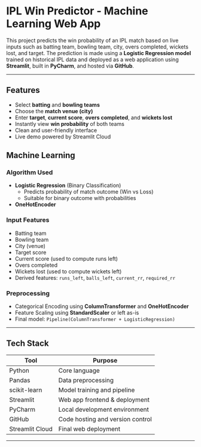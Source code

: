 # IPL Win Predictor - Machine Learning Web App

This project predicts the win probability of an IPL match based on live inputs such as batting team, bowling team, city, overs completed, wickets lost, and target. The prediction is made using a **Logistic Regression model** trained on historical IPL data and deployed as a web application using **Streamlit**, built in **PyCharm**, and hosted via **GitHub**.

---

## Features
- Select **batting** and **bowling teams**
- Choose the **match venue (city)**
- Enter **target**, **current score**, **overs completed**, and **wickets lost**
- Instantly view **win probability** of both teams
- Clean and user-friendly interface
- Live demo powered by Streamlit Cloud


## Machine Learning
### Algorithm Used
- **Logistic Regression** (Binary Classification)
  - Predicts probability of match outcome (Win vs Loss)
  - Suitable for binary outcome with probabilities
- **OneHotEncoder**

### Input Features
- Batting team
- Bowling team
- City (venue)
- Target score
- Current score (used to compute runs left)
- Overs completed
- Wickets lost (used to compute wickets left)
- Derived features: `runs_left`, `balls_left`, `current_rr`, `required_rr`


### Preprocessing
- Categorical Encoding using **ColumnTransformer** and **OneHotEncoder**
- Feature Scaling using **StandardScaler** or left as-is
- Final model: `Pipeline(ColumnTransformer + LogisticRegression)`

---

## Tech Stack

| Tool           | Purpose                          |
|----------------|----------------------------------|
| Python         | Core language                    |
| Pandas         | Data preprocessing               |
| scikit-learn   | Model training and pipeline      |
| Streamlit      | Web app frontend & deployment    |
| PyCharm        | Local development environment    |
| GitHub         | Code hosting and version control |
| Streamlit Cloud| Final web deployment             |

---

